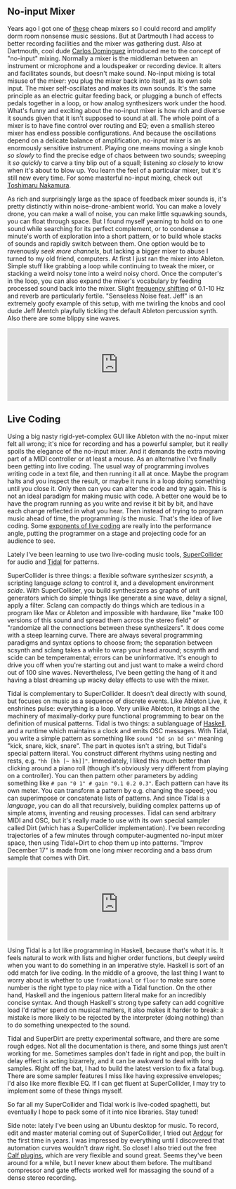 <!--
.. title: Making Music With No-input Mixer, SuperCollider, and Tidal
.. slug: mixer-supercollider-tidal-music
.. date: 2017-01-09 18:26:25 UTC-05:00
.. tags: sonic, music, tidal, supercollider, feedback
.. category:
.. link:
.. description:
.. type: text
-->

## No-input Mixer

Years ago I got one of [these](http://usa.yamaha.com/products/live_sound/mixers/analog-mixers/mg102c/) cheap mixers so I could record and amplify dorm room nonsense music sessions. But at Dartmouth I had access to better recording facilities and the mixer was gathering dust. Also at Dartmouth, cool dude [Carlos Dominguez](https://charlossound.wordpress.com/) introduced me to the concept of "no-input" mixing. Normally a mixer is the middleman between an instrument or microphone and a loudspeaker or recording device. It alters and facilitates sounds, but doesn't make sound. No-input mixing is total misuse of the mixer: you plug the mixer back into itself, as its own sole input. The mixer self-oscillates and makes its own sounds. It's the same principle as an electric guitar feeding back, or plugging a bunch of effects pedals together in a loop, or how analog synthesizers work under the hood. What's funny and exciting about the no-input mixer is how rich and diverse it sounds given that it isn't supposed to sound at all. The whole point of a mixer is to have fine control over routing and EQ; even a smallish stereo mixer has endless possible configurations. And because the oscillations depend on a delicate balance of amplification, no-input mixer is an enormously sensitive instrument. Playing one means moving a single knob *so slowly* to find the precise edge of chaos between two sounds; sweeping it *so quickly* to carve a tiny blip out of a squall; listening *so closely* to know when it's about to blow up. You learn the feel of a particular mixer, but it's still new every time. For some masterful no-input mixing, check out [Toshimaru Nakamura](https://en.wikipedia.org/wiki/Toshimaru_Nakamura).

As rich and surprisingly large as the space of feedback mixer sounds is, it's pretty distinctly within noise-drone-ambient world. You can make a lovely drone, you can make a wall of noise, you can make little squawking sounds, you can float through space. But I found myself yearning to hold on to one sound while searching for its perfect complement, or to condense a minute's worth of exploration into a short pattern, or to build whole stacks of sounds and rapidly switch between them. One option would be to ravenously *seek more channels*, but lacking a bigger mixer to abuse I turned to my old friend, computers. At first I just ran the mixer into Ableton. Simple stuff like grabbing a loop while continuing to tweak the mixer, or stacking a weird noisy tone into a weird noisy chord. Once the computer's in the loop, you can also expand the mixer's vocabulary by feeding processed sound back into the mixer. Slight [frequency shifting](https://en.wikipedia.org/wiki/Single-sideband_modulation) of 0.1-10 Hz and reverb are particularly fertile. "Senseless Noise feat. Jeff" is an extremely goofy example of this setup, with me twirling the knobs and cool dude Jeff Mentch playfully tickling the default Ableton percussion synth. Also there are some blippy sine waves.

<iframe width="100%" height="166" scrolling="no" frameborder="no" src="https://w.soundcloud.com/player/?url=https%3A//api.soundcloud.com/tracks/247613308&amp;color=ff5500&amp;auto_play=false&amp;hide_related=false&amp;show_comments=true&amp;show_user=true&amp;show_reposts=false"></iframe>

## Live Coding

Using a big nasty rigid-yet-complex GUI like Ableton with the no-input mixer felt all wrong; it's nice for recording and has a powerful sampler, but it really spoils the elegance of the no-input mixer. And it demands the extra moving part of a MIDI controller or at least a mouse. As an alternative I've finally been getting into live coding. The usual way of programming involves writing code in a text file, and then running it all at once. Maybe the program halts and you inspect the result, or maybe it runs in a loop doing something until you close it. Only then can you can alter the code and try again. This is not an ideal paradigm for making music with code. A better one would be to have the program running as you write and revise it bit by bit, and have each change reflected in what you hear. Then instead of trying to program music ahead of time, the programming *is* the music. That's the idea of live coding. Some [exponents of live coding](https://toplap.org/about/) are really into the performance angle, putting the programmer on a stage and projecting code for an audience to see.

Lately I've been learning to use two live-coding music tools, [SuperCollider](http://supercollider.github.io/) for audio and [Tidal](https://tidalcycles.org/) for patterns.

SuperCollider is three things: a flexible software synthesizer *scsynth*, a scripting language *sclang* to control it, and a development environment *scide*. With SuperCollider, you build synthesizers as graphs of unit generators which do simple things like generate a sine wave, delay a signal, apply a filter. Sclang can compactly do things which are tedious in a program like Max or Ableton and impossible with hardware, like "make 100 versions of this sound and spread them across the stereo field" or "randomize all the connections between these synthesizers". It does come with a steep learning curve. There are always several programming paradigms and syntax options to choose from; the separation between scsynth and sclang takes a while to wrap your head around; scsynth and scide can be temperamental; errors can be uninformative. It's enough to drive you off when you're starting out and just want to make a weird chord out of 100 sine waves. Nevertheless, I've been getting the hang of it and having a blast dreaming up wacky delay effects to use with the mixer.

Tidal is complementary to SuperCollider. It doesn't deal directly with sound, but focuses on music as a sequence of discrete events. Like Ableton Live, it enshrines pulse: everything is a loop. Very unlike Ableton, it brings all the machinery of maximally-dorky pure functional programming to bear on the definition of musical patterns. Tidal is two things: a sublanguage of [Haskell](https://www.haskell.org/), and a runtime which maintains a clock and emits OSC messages. With Tidal, you write a simple pattern as something like `sound "bd sn bd sn"` meaning "kick, snare, kick, snare". The part in quotes isn't a string, but Tidal's special pattern literal. You construct different rhythms using nesting and rests, e.g. `"hh [hh [~ hh]]"`. Immediately, I liked this much better than clicking around a piano roll (though it's obviously very different from playing on a controller). You can then pattern other parameters by adding something like `# pan "0 1" # gain "0.1 0.2 0.3"`. Each pattern can have its own meter. You can transform a pattern by e.g. changing the speed; you can superimpose or concatenate lists of patterns. And since Tidal is a *language*, you can do all that recursively, building complex patterns up of simple atoms, inventing and reusing processes. Tidal can send arbitrary MIDI and OSC, but it's really made to use with its own special sampler called Dirt (which has a SuperCollider implementation). I've been recording trajectories of a few minutes through computer-augmented no-input mixer space, then using Tidal+Dirt to chop them up into patterns. "Improv December 17" is made from one long mixer recording and a bass drum sample that comes with Dirt.

<iframe width="100%" height="166" scrolling="no" frameborder="no" src="https://w.soundcloud.com/player/?url=https%3A//api.soundcloud.com/tracks/298537508&amp;color=ff5500&amp;auto_play=false&amp;hide_related=false&amp;show_comments=true&amp;show_user=true&amp;show_reposts=false"></iframe>

Using Tidal is a lot like programming in Haskell, because that's what it is. It feels natural to work with lists and higher order functions, but deeply weird when you want to do something in an imperative style. Haskell is sort of an odd match for live coding. In the middle of a groove, the last thing I want to worry about is whether to use `fromRational` or `floor` to make sure some number is the right type to play nice with a Tidal function. On the other hand, Haskell and the ingenious pattern literal make for an incredibly concise syntax. And though Haskell's strong type safety can add cognitive load I'd rather spend on musical matters, it also makes it harder to break: a mistake is more likely to be rejected by the interpreter (doing nothing) than to do something unexpected to the sound.

Tidal and SuperDirt are pretty experimental software, and there are some rough edges. Not all the documentation is there, and some things just aren't working for me. Sometimes samples don't fade in right and pop, the built in delay effect is acting bizarrely, and it can be awkward to deal with long samples. Right off the bat, I had to build the latest version to fix a fatal bug. There are some sampler features I miss like having expressive envelopes; I'd also like more flexible EQ. If I can get fluent at SuperCollider, I may try to implement some of these things myself.

So far all my SuperCollider and Tidal work is live-coded spaghetti, but eventually I hope to pack some of it into nice libraries. Stay tuned!

Side note: lately I've been using an Ubuntu desktop for music. To record, edit and master material coming out of SuperCollider, I tried out [Ardour](https://ardour.org/) for the first time in years. I was impressed by everything until I discovered that automation curves wouldn't draw right. So close! I also tried out the free [Calf plugins](http://calf-studio-gear.org/), which are very flexible and sound great. Seems they've been around for a while, but I never knew about them before. The multiband compressor and gate effects worked well for massaging the sound of a dense stereo recording.
